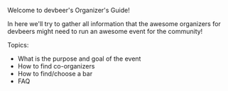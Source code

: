 Welcome to devbeer's Organizer's Guide!

In here we'll try to gather all information that the awesome organizers for devbeers might need to run an awesome event for the community!

Topics:

- What is the purpose and goal of the event
- How to find co-organizers
- How to find/choose a bar
- FAQ